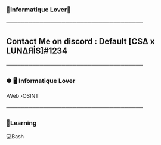 ### 🌴Informatique Lover🌴

─────────────────────────────────────

## Contact Me on discord : Default [CSΔ x LUNΔЯİS]#1234

─────────────────────────────────────

### ● 🖥️ Informatique Lover

›Web
›OSINT

─────────────────────────────────────

### 🧠Learning
 
💻Bash

